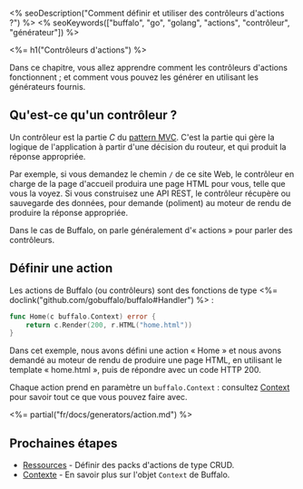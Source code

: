 <% seoDescription("Comment définir et utiliser des contrôleurs d'actions ?") %>
<% seoKeywords(["buffalo", "go", "golang", "actions", "contrôleur", "générateur"]) %>

<%= h1("Contrôleurs d'actions") %>

Dans ce chapitre, vous allez apprendre comment les contrôleurs d'actions fonctionnent ; et comment vous pouvez les générer en utilisant les générateurs fournis.

## Qu'est-ce qu'un contrôleur ?

Un contrôleur est la partie *C* du [pattern MVC](https://fr.wikipedia.org/wiki/Mod%C3%A8le-vue-contr%C3%B4leur). C'est la partie qui gère la logique de l'application à partir d'une décision du routeur, et qui produit la réponse appropriée.

Par exemple, si vous demandez le chemin `/` de ce site Web, le contrôleur en charge de la page d'accueil produira une page HTML pour vous, telle que vous la voyez. Si vous construisez une API REST, le contrôleur récupère ou sauvegarde des données, pour demande (poliment) au moteur de rendu de produire la réponse appropriée.

Dans le cas de Buffalo, on parle généralement d'« actions » pour parler des contrôleurs.

## Définir une action

Les actions de Buffalo (ou contrôleurs) sont des fonctions de type <%= doclink("github.com/gobuffalo/buffalo#Handler") %> :

```go
func Home(c buffalo.Context) error {
	return c.Render(200, r.HTML("home.html"))
}
```

Dans cet exemple, nous avons défini une action « Home » et nous avons demandé au moteur de rendu de produire une page HTML, en utilisant le template « home.html », puis de répondre avec un code HTTP 200.

Chaque action prend en paramètre un `buffalo.Context` : consultez [Context](/fr/docs/context) pour savoir tout ce que vous pouvez faire avec.

<%= partial("fr/docs/generators/action.md") %>

## Prochaines étapes

* [Ressources](/fr/docs/resources) - Définir des packs d'actions de type CRUD.
* [Contexte](/fr/docs/context) - En savoir plus sur l'objet `Context` de Buffalo.